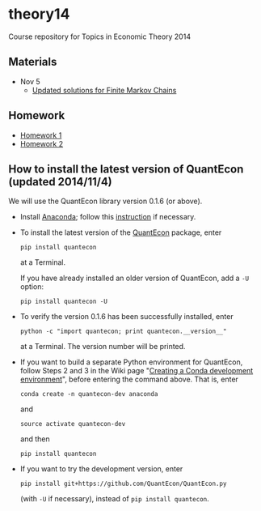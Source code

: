 theory14
========

Course repository for Topics in Economic Theory 2014

## Materials

* Nov 5
  * [Updated solutions for Finite Markov Chains](http://nbviewer.ipython.org/github/oyamad/theory14/blob/master/markov/finite_mc_solutions_updated.ipynb)


## Homework

* [Homework 1](HW01)
* [Homework 2](HW02)


## How to install the latest version of QuantEcon (updated 2014/11/4)

We will use the QuantEcon library version 0.1.6 (or above).

* Install [Anaconda](http://continuum.io/downloads);
  follow this [instruction](http://quant-econ.net/py/getting_started.html#installing-anaconda)
  if necessary.

* To install the latest version of
  the [QuantEcon](https://github.com/QuantEcon/QuantEcon.py) package,
  enter

  ```
  pip install quantecon
  ```

  at a Terminal.

  If you have already installed an older version of QuantEcon,
  add a `-U` option:

  ```
  pip install quantecon -U
  ```

* To verify the version 0.1.6 has been successfully installed,
  enter

  ```
  python -c "import quantecon; print quantecon.__version__"
  ```

  at a Terminal.
  The version number will be printed.

* If you want to build a separate Python environment for QuantEcon,
  follow Steps 2 and 3 in the Wiki page
  "[Creating a Conda development environment](https://github.com/QuantEcon/QuantEcon.py/wiki/Creating-a-Conda-development-environment)",
  before entering the command above.
  That is, enter

  ```
  conda create -n quantecon-dev anaconda
  ```

  and

  ```
  source activate quantecon-dev
  ```

  and then

  ```
  pip install quantecon
  ```

* If you want to try the development version, enter

  ```
  pip install git+https://github.com/QuantEcon/QuantEcon.py
  ```

  (with `-U` if necessary),
  instead of `pip install quantecon`.
